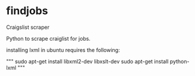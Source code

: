 findjobs
========

Craigslist scraper

Python to scrape craiglist for jobs. 


installing lxml in ubuntu requires the following:

"""
sudo apt-get install libxml2-dev libxslt-dev
sudo apt-get install python-lxml
"""
